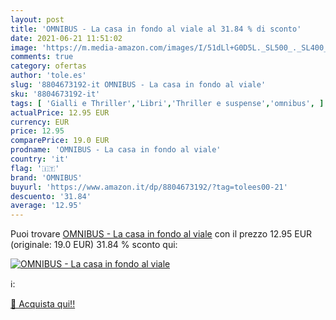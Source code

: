 ```yaml
---
layout: post
title: 'OMNIBUS - La casa in fondo al viale al 31.84 % di sconto'
date: 2021-06-21 11:51:02
image: 'https://m.media-amazon.com/images/I/51dLl+G0D5L._SL500_._SL400_.jpg'
comments: true
category: ofertas
author: 'tole.es'
slug: '8804673192-it OMNIBUS - La casa in fondo al viale'
sku: '8804673192-it'
tags: [ 'Gialli e Thriller','Libri','Thriller e suspense','omnibus', ]
actualPrice: 12.95 EUR
currency: EUR
price: 12.95
comparePrice: 19.0 EUR
prodname: 'OMNIBUS - La casa in fondo al viale'
country: 'it'
flag: '🇮🇹'
brand: 'OMNIBUS'
buyurl: 'https://www.amazon.it/dp/8804673192/?tag=tolees00-21'
descuento: '31.84'
average: '12.95'
---
```


Puoi trovare [OMNIBUS - La casa in fondo al viale](https://www.amazon.it/dp/8804673192/?tag=tolees00-21) con il prezzo 12.95 EUR (originale: 19.0 EUR) 31.84 % sconto qui:

[![OMNIBUS - La casa in fondo al viale](https://m.media-amazon.com/images/I/51dLl+G0D5L._SL500_._SL400_.jpg)](https://www.amazon.it/dp/8804673192/?tag=tolees00-21)

ℹ️:


[🛒 Acquista qui!!](https://www.amazon.it/dp/8804673192/?tag=tolees00-21)
